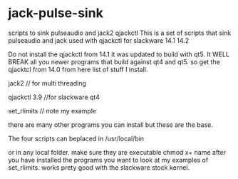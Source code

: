 # jack-pulse-sink
scripts to sink pulseaudio and jack2 qjackctl
This is a set of scripts that sink pulseaudio and jack
used with qjackctl for slackware 14.1 14.2

Do not install the
qjackctl from 14.1 it was updated  to build with qt5.
It WELL BREAK all you newer programs that build against qt4 and qt5.
so get the qjacktcl from 14.0 from here 
list of stuff I install.


jack2  // for multi threading

qjackctl 3.9 //for slackware qt4

set_rlimits // note my example

there are many other programs you can
install but these are the base.

The four scripts can beplaced in
/usr/local/bin

or in any local folder.
make sure they are executable chmod x+ name
after you have installed the programs
you want to look at my examples of set_rlimits.
works prety good with the slackware stock kernel.
